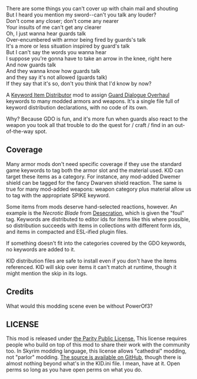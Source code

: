 There are some things you can't cover up with chain mail and shouting<br>
But I heard you mention my sword--can't you talk any louder?<br>
Don't come any closer; don't come any nearer<br>
Your insults of me can't get any clearer<br>
Oh, I just wanna hear guards talk<br>
Over-encumbered with armor being fired by guards's talk<br>
It's a more or less situation inspired by guard's talk<br>
But I can't say the words you wanna hear<br>
I suppose you're gonna have to take an arrow in the knee, right here<br>
And now guards talk<br>
And they wanna know how guards talk<br>
and they say it's not allowed (guards talk)<br>
If they say that it's so, don't you think that I'd know by now?

A [Keyword Item Distributor](https://www.nexusmods.com/skyrimspecialedition/mods/55728) mod to assign [Guard Dialogue Overhaul](https://www.nexusmods.com/skyrimspecialedition/mods/22075) keywords to many modded armors and weapons. It's a single file full of keyword distribution declarations, with no code of its own.

Why? Because GDO is fun, and it's more fun when guards also react to the weapon you took all that trouble to do the quest for / craft / find in an out-of-the-way spot.

## Coverage

Many armor mods don't need specific coverage if they use the standard game keywords to tag both the armor slot and the material used. KID can target these items as a category. For instance, any mod-added Dwemer shield can be tagged for the fancy Dwarven shield reaction. The same is true for many mod-added weapons: weapon category plus material allow us to tag with the appropriate SPIKE keyword.

Some items from mods deserve hand-selected reactions, however. An example is the *Necrotic Blade* from [Desecration](https://www.nexusmods.com/skyrimspecialedition/mods/90832), which is given the "foul" tag. Keywords are distributed to editor ids for items like this where possible, so distribution succeeds with items in collections with different form ids, and items in compacted and ESL-ified plugin files.

If something doesn't fit into the categories covered by the GDO keywords, no keywords are added to it.

KID distribution files are safe to install even if you don't have the items referenced. KID will skip over items it can't match at runtime, though it might mention the skip in its logs.

## Credits

What would this modding scene even be without PowerOf3?

## LICENSE

This mod is released under [the Parity Public License.](https://paritylicense.com) This license requires people who build on top of this mod to share their work with the community too. In Skyrim modding language, this license allows "cathedral" modding, not "parlor" modding. [The source is available on GitHub](https://github.com/ceejbot/GuardsTalk), though there is almost nothing beyond what's in the KID.ini file. I mean, have at it. Open perms so long as you have open perms on what you do.
